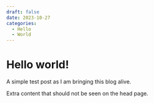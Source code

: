 ```yaml
---
draft: false
date: 2023-10-27
categories:
  - Hello
  - World
---
```


# Hello world!

A simple test post as I am bringing this blog alive.

<!-- more -->

Extra content that should not be seen on the head page.
